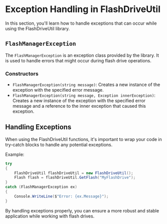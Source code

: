 # Exception Handling in FlashDriveUtil

In this section, you'll learn how to handle exceptions that can occur while using the FlashDriveUtil library.

## `FlashManagerException`

The `FlashManagerException` is an exception class provided by the library. It is used to handle errors that might occur during flash drive operations.

### Constructors

- `FlashManagerException(string message)`: Creates a new instance of the exception with the specified error message.
- `FlashManagerException(string message, Exception innerException)`: Creates a new instance of the exception with the specified error message and a reference to the inner exception that caused this exception.

## Handling Exceptions

When using the FlashDriveUtil functions, it's important to wrap your code in try-catch blocks to handle any potential exceptions.

Example:

```csharp
try
{
    FlashDriveUtil flashDriveUtil = new FlashDriveUtil();
    Flash flash = flashDriveUtil.GetFlash("MyFlashDrive");
}
catch (FlashManagerException ex)
{
    Console.WriteLine($"Error: {ex.Message}");
}
```

By handling exceptions properly, you can ensure a more robust and stable application while working with flash drives.

